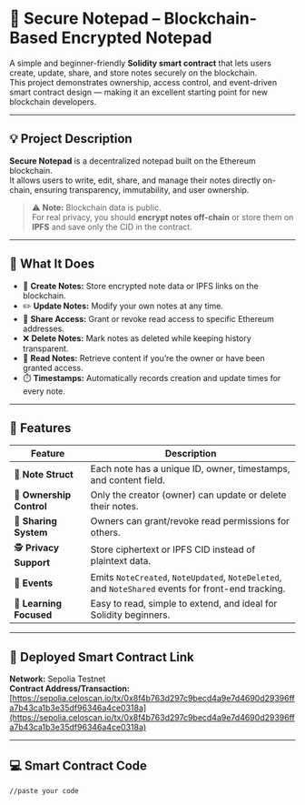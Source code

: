 # 🧠 Secure Notepad – Blockchain-Based Encrypted Notepad

A simple and beginner-friendly **Solidity smart contract** that lets users create, update, share, and store notes securely on the blockchain.  
This project demonstrates ownership, access control, and event-driven smart contract design — making it an excellent starting point for new blockchain developers.

---

## 💡 Project Description

**Secure Notepad** is a decentralized notepad built on the Ethereum blockchain.  
It allows users to write, edit, share, and manage their notes directly on-chain, ensuring transparency, immutability, and user ownership.

> ⚠️ **Note:** Blockchain data is public.  
> For real privacy, you should **encrypt notes off-chain** or store them on **IPFS** and save only the CID in the contract.

---

## 🚀 What It Does

- 📝 **Create Notes:** Store encrypted note data or IPFS links on the blockchain.  
- ✏️ **Update Notes:** Modify your own notes at any time.  
- 🔐 **Share Access:** Grant or revoke read access to specific Ethereum addresses.  
- ❌ **Delete Notes:** Mark notes as deleted while keeping history transparent.  
- 👀 **Read Notes:** Retrieve content if you’re the owner or have been granted access.  
- ⏱️ **Timestamps:** Automatically records creation and update times for every note.

---

## 🌟 Features

| Feature | Description |
|----------|-------------|
| 🧾 **Note Struct** | Each note has a unique ID, owner, timestamps, and content field. |
| 🔑 **Ownership Control** | Only the creator (owner) can update or delete their notes. |
| 🤝 **Sharing System** | Owners can grant/revoke read permissions for others. |
| 🕵️ **Privacy Support** | Store ciphertext or IPFS CID instead of plaintext data. |
| 📢 **Events** | Emits `NoteCreated`, `NoteUpdated`, `NoteDeleted`, and `NoteShared` events for front-end tracking. |
| 🧠 **Learning Focused** | Easy to read, simple to extend, and ideal for Solidity beginners. |

---

## 🔗 Deployed Smart Contract Link

**Network:** Sepolia Testnet  
**Contract Address/Transaction:**  
[https://sepolia.celoscan.io/tx/0x8f4b763d297c9becd4a9e7d4690d29396ffa7b43ca1b3e35df96346a4ce0318a](https://sepolia.celoscan.io/tx/0x8f4b763d297c9becd4a9e7d4690d29396ffa7b43ca1b3e35df96346a4ce0318a)

---

## 💻 Smart Contract Code

```solidity
//paste your code

